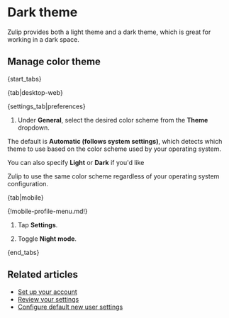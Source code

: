 # Dark theme

Zulip provides both a light theme and a dark theme, which is great
for working in a dark space.

## Manage color theme

{start_tabs}

{tab|desktop-web}

{settings_tab|preferences}


1. Under **General**, select the desired color scheme from the **Theme** dropdown.


The default is **Automatic (follows system settings)**, which detects which theme to use based
on the color scheme used by your operating system.

You can also specify **Light** or **Dark** if you'd like

Zulip to use the same color scheme regardless of your operating system
configuration.

{tab|mobile}

{!mobile-profile-menu.md!}

1. Tap **Settings**.

1. Toggle **Night mode**.

{end_tabs}

## Related articles

* [Set up your account](/help/set-up-your-account)
* [Review your settings](/help/review-your-settings)
* [Configure default new user settings](/help/configure-default-new-user-settings)
